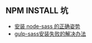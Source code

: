 
## NPM INSTALL 坑

 - [安装 node-sass 的正确姿势](https://github.com/lmk123/blog/issues/28)
 - [gulp-sass安装失败的解决办法](http://qingjin.me/font-end/data/gulp-sass%E5%AE%89%E8%A3%85%E5%A4%B1%E8%B4%A5%E7%9A%84%E8%A7%A3%E5%86%B3%E5%8A%9E%E6%B3%95/)
